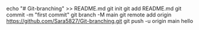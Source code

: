 echo "# Git-branching" >> README.md
git init
git add README.md
git commit -m "first commit"
git branch -M main
git remote add origin https://github.com/Sara5827/Git-branching.git
git push -u origin main hello
